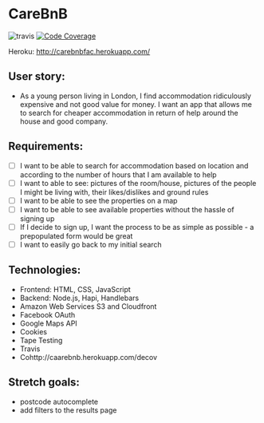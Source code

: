 # CareBnB
![travis](https://travis-ci.org/samatar26/CareBnB.svg?branch=staging)
[![Code Coverage](https://codecov.io/gh/samatar26/CareBnB/branch/staging/graph/badge.svg)](https://codecov.io/gh/samatar26/CareBnB)

Heroku: http://carebnbfac.herokuapp.com/

## User story:
- As a young person living in London, I find accommodation ridiculously expensive and not good value for money. I want an app that allows me to search for cheaper accommodation in return of help around the house and good company.

## Requirements:
- [ ] I want to be able to search for accommodation based on location and according to the number of hours that I am available to help  
- [ ] I want to able to see: pictures of the room/house, pictures of the people I might be living with, their likes/dislikes and ground rules
- [ ] I want to be able to see the properties on a map
- [ ] I want to be able to see available properties without the hassle of signing up
- [ ] If I decide to sign up, I want the process to be as simple as possible - a prepopulated form would be great
- [ ] I want to easily go back to my initial search

## Technologies:
- Frontend: HTML, CSS, JavaScript
- Backend: Node.js, Hapi, Handlebars
- Amazon Web Services S3 and Cloudfront
- Facebook OAuth
- Google Maps API
- Cookies
- Tape Testing
- Travis
- Cohttp://caarebnb.herokuapp.com/decov

## Stretch goals:
- postcode autocomplete
- add filters to the results page
